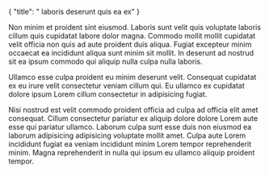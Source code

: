 {
  "title": " laboris deserunt quis ea ex"
}

Non minim et proident sint eiusmod. Laboris sunt velit quis voluptate laboris cillum quis cupidatat labore dolor magna. Commodo mollit mollit cupidatat velit officia non quis ad aute proident duis aliqua. Fugiat excepteur minim occaecat ea incididunt aliqua sunt minim sit mollit. In deserunt ad nostrud sit ea ipsum commodo qui aliquip nulla culpa nulla laboris.

Ullamco esse culpa proident eu minim deserunt velit. Consequat cupidatat ex eu irure velit consectetur veniam cillum qui. Eu ullamco ex cupidatat dolore ipsum Lorem cillum consectetur in adipisicing fugiat.

Nisi nostrud est velit commodo proident officia ad culpa ad officia elit amet consequat. Cillum consectetur pariatur ex aliquip dolore dolore Lorem aute esse qui pariatur ullamco. Laborum culpa sunt esse duis non eiusmod ea laborum adipisicing adipisicing voluptate mollit amet. Culpa aute Lorem incididunt fugiat ea veniam incididunt minim Lorem tempor reprehenderit minim. Magna reprehenderit in nulla qui ipsum eu ullamco aliquip proident tempor.